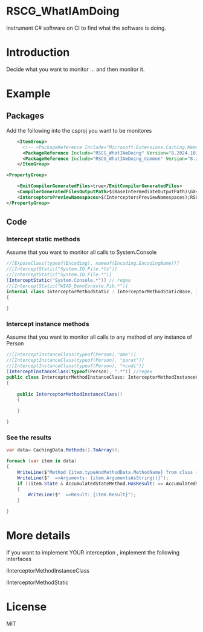 # RSCG_WhatIAmDoing


Instrument C# software on CI to find what the software is doing.


# Introduction

Decide what you want to monitor ... and then monitor it.


# Example

## Packages 

Add the following into the csproj you want to be monitores

```xml
	<ItemGroup>
	  <!-- <PackageReference Include="Microsoft.Extensions.Caching.Memory" Version="8.0.0" /> -->
	  <PackageReference Include="RSCG_WhatIAmDoing" Version="8.2024.10316.2235" />
	  <PackageReference Include="RSCG_WhatIAmDoing_Common" Version="8.2024.10316.2235" />
    </ItemGroup>

<PropertyGroup>

	<EmitCompilerGeneratedFiles>true</EmitCompilerGeneratedFiles>
	<CompilerGeneratedFilesOutputPath>$(BaseIntermediateOutputPath)\GX</CompilerGeneratedFilesOutputPath>
	<InterceptorsPreviewNamespaces>$(InterceptorsPreviewNamespaces);RSCG_InterceptorTemplate</InterceptorsPreviewNamespaces>
</PropertyGroup>
```

## Code

### Intercept static methods
Assume that you want to monitor all calls to System.Console 

```csharp
//[ExposeClass(typeof(Encoding), nameof(Encoding.EncodingName))]
//[InterceptStatic("System.IO.File.*ts")]
//[InterceptStatic("System.IO.File.*")]
[InterceptStatic("System.Console.*")] // regex
//[InterceptStatic("WIAD_DemoConsole.Fib.*")]
internal class InterceptorMethodStatic : InterceptorMethodStaticBase, IInterceptorMethodStatic
{
    
}
```

### Intercept instance methods

Assume that you want to monitor all calls to any  method of any instance of Person

```csharp
//[InterceptInstanceClass(typeof(Person),"ame")]
//[InterceptInstanceClass(typeof(Person), "parat")]
//[InterceptInstanceClass(typeof(Person), "ncodi")]
[InterceptInstanceClass(typeof(Person), ".*")] //regex
public class InterceptorMethodInstanceClass: InterceptorMethodInstanceClassBase, IInterceptorMethodInstanceClass
{
    
    public InterceptorMethodInstanceClass()
    {
        
    }

}
```


### See the results

```csharp
var data= CachingData.Methods().ToArray();

foreach (var item in data)
{
    WriteLine($"Method {item.typeAndMethodData.MethodName} from class {item.typeAndMethodData.TypeOfClass} Time: {item.StartedAtDate} state {item.State} ");
    WriteLine($"  =>Arguments: {item.ArgumentsAsString()}");
    if ((item.State & AccumulatedStateMethod.HasResult) == AccumulatedStateMethod.HasResult)
    {
        WriteLine($"  =>Result: {item.Result}");
    }

}

```


# More details

If you want to implement YOUR interception , implement the following interfaces

IInterceptorMethodInstanceClass

IInterceptorMethodStatic


# License

MIT